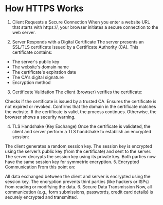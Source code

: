 # How HTTPS Works 
1. Client Requests a Secure Connection
When you enter a website URL that starts with https://, your browser initiates a secure connection to the web server.

2. Server Responds with a Digital Certificate
The server presents an SSL/TLS certificate issued by a Certificate Authority (CA). This certificate contains:

- The server's public key
- The website's domain name
- The certificate's expiration date
- The CA's digital signature
- Encryption method

3. Certificate Validation
The client (browser) verifies the certificate:

Checks if the certificate is issued by a trusted CA.
Ensures the certificate is not expired or revoked.
Confirms that the domain in the certificate matches the website.
If the certificate is valid, the process continues. Otherwise, the browser shows a security warning.

4. TLS Handshake (Key Exchange)
Once the certificate is validated, the client and server perform a TLS handshake to establish an encrypted session:

The client generates a random session key.
The session key is encrypted using the server’s public key (from the certificate) and sent to the server.
The server decrypts the session key using its private key.
Both parties now have the same session key for symmetric encryption.
5. Encrypted Communication
From this point on:

All data exchanged between the client and server is encrypted using the session key.
The encryption prevents third parties (like hackers or ISPs) from reading or modifying the data.
6. Secure Data Transmission
Now, all communication (e.g., form submissions, passwords, credit card details) is securely encrypted and transmitted.
